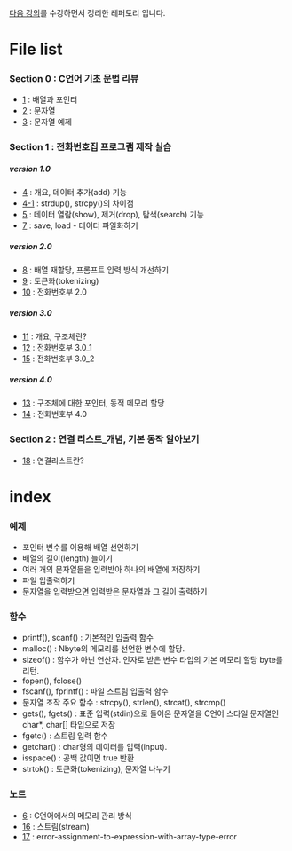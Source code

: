 [다음 강의](https://www.inflearn.com/course/c%EB%A1%9C-%EB%B0%B0%EC%9A%B0%EB%8A%94-%EC%9E%90%EB%A3%8C%EA%B5%AC%EC%A1%B0-%EB%B0%8F-%EC%97%AC%EB%9F%AC%EA%B0%80%EC%A7%80-%EC%98%88%EC%A0%9C-%EC%8B%A4%EC%8A%B5)를 수강하면서 정리한 레퍼토리 입니다.

# File list

### Section 0 : C언어 기초 문법 리뷰
* [1](https://github.com/TaekGeunLee/study_CS/tree/master/S1/1) : 배열과 포인터
* [2](https://github.com/TaekGeunLee/study_CS/tree/master/S1/2) : 문자열
* [3](https://github.com/TaekGeunLee/study_CS/tree/master/S1/3) : 문자열 예제

### Section 1 : 전화번호집 프로그램 제작 실습
##### version 1.0
* [4](https://github.com/TaekGeunLee/study_CS/tree/master/S1/4) : 개요, 데이터 추가(add) 기능
* [4-1](https://github.com/TaekGeunLee/study_CS/tree/master/S1/4-1) : strdup(), strcpy()의 차이점
* [5](https://github.com/TaekGeunLee/study_CS/tree/master/S1/5) : 데이터 열람(show), 제거(drop), 탐색(search) 기능
* [7](https://github.com/TaekGeunLee/study_CS/tree/master/S1/7) : save, load - 데이터 파일화하기
##### version 2.0
* [8](https://github.com/TaekGeunLee/study_CS/tree/master/S1/8) : 배열 재할당, 프롬프트 입력 방식 개선하기
* [9](https://github.com/TaekGeunLee/study_CS/tree/master/S1/9) : 토큰화(tokenizing)
* [10](https://github.com/TaekGeunLee/study_CS/tree/master/S1/10) : 전화번호부 2.0
##### version 3.0
* [11](https://github.com/TaekGeunLee/study_CS/tree/master/S1/11) : 개요, 구조체란?
* [12](https://github.com/TaekGeunLee/study_CS/tree/master/S1/12) : 전화번호부 3.0_1
* [15](https://github.com/TaekGeunLee/study_CS/tree/master/S1/15) : 전화번호부 3.0_2
##### version 4.0
* [13](https://github.com/TaekGeunLee/study_CS/tree/master/S1/13) : 구조체에 대한 포인터, 동적 메모리 할당
* [14](https://github.com/TaekGeunLee/study_CS/tree/master/S1/14) : 전화번호부 4.0


### Section 2 : 연결 리스트_개념, 기본 동작 알아보기
* [18](https://github.com/TaekGeunLee/study_CS/tree/master/S1/18) : 연결리스트란?


# index

### 예제
* 포인터 변수를 이용해 배열 선언하기
* 배열의 길이(length) 늘이기
* 여러 개의 문자열들을 입력받아 하나의 배열에 저장하기
* 파일 입출력하기
* 문자열을 입력받으면 입력받은 문자열과 그 길이 출력하기

### 함수
* printf(), scanf() : 기본적인 입출력 함수
* malloc() : Nbyte의 메모리를 선언한 변수에 할당.
* sizeof() : 함수가 아닌 연산자. 인자로 받은 변수 타입의 기본 메모리 할당 byte를 리턴.
* fopen(), fclose()
* fscanf(), fprintf() : 파일 스트림 입출력 함수
* 문자열 조작 주요 함수 : strcpy(), strlen(), strcat(), strcmp()
* gets(), fgets() : 표준 입력(stdin)으로 들어온 문자열을 C언어 스타일 문자열인 char*, char[] 타입으로 저장
* fgetc() : 스트림 입력 함수
* getchar() : char형의 데이터를 입력(input).
* isspace() : 공백 값이면 true 반환
* strtok() : 토큰화(tokenizing), 문자열 나누기

### 노트
* [6](https://github.com/TaekGeunLee/study_CS/tree/master/S1/6) : C언어에서의 메모리 관리 방식
* [16](https://github.com/TaekGeunLee/study_CS/tree/master/S1/16) : 스트림(stream)
* [17](https://github.com/TaekGeunLee/study_CS/tree/master/S1/17) : error-assignment-to-expression-with-array-type-error
